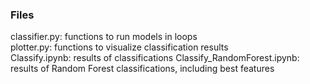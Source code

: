 ### Files
classifier.py: functions to run models in loops  
plotter.py: functions to visualize classification results  
Classify.ipynb: results of classifications
Classify_RandomForest.ipynb: results of Random Forest classifications, including best features

